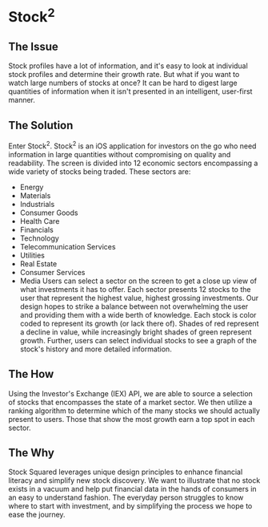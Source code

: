 # Stock<sup>2</sup>

## The Issue
Stock profiles have a lot of information, and it's easy to look at individual stock profiles and determine their growth rate. But what if you want to watch large numbers of stocks at once? It can be hard to digest large quantities of information when it isn't presented in an intelligent, user-first manner.

## The Solution
Enter Stock<sup>2</sup>. Stock<sup>2</sup> is an iOS application for investors on the go who need information in large quantities without compromising on quality and readability. The screen is divided into 12 economic sectors encompassing a wide variety of stocks being traded. These sectors are: 
* Energy
* Materials
* Industrials
* Consumer Goods
* Health Care
* Financials
* Technology
* Telecommunication Services
* Utilities
* Real Estate
* Consumer Services
* Media
Users can select a sector on the screen to get a close up view of what investments it has to offer. Each sector presents 12 stocks to the user that represent the highest value, highest grossing investments. Our design hopes to strike a balance between not overwhelming the user and providing them with a wide berth of knowledge. Each stock is color coded to represent its growth (or lack there of). Shades of red represent a decline in value, while increasingly bright shades of green represent growth. Further, users can select individual stocks to see a graph of the stock's history and more detailed information.

## The How
Using the Investor's Exchange (IEX) API, we are able to source a selection of stocks that encompasses the state of a market sector. We then utilize a ranking algorithm to determine which of the many stocks we should actually present to users. Those that show the most growth earn a top spot in each sector.

## The Why
Stock Squared leverages unique design principles to enhance financial literacy and simplify new stock discovery. We want to illustrate that no stock exists in a vacuum and help put financial data in the hands of consumers in an easy to understand fashion. The everyday person struggles to know where to start with investment, and by simplifying the process we hope to ease the journey.
